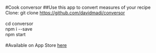 #Cook conversor
##Use this app to convert measures of your recipe
<br/>
Clone:
git clone https://github.com/davidmadi/conversor
<br/>
<br/>
cd conversor
<br/>
npm i --save
<br/>
npm start
<br/>
<br/>
#Available on App Store [here](https://itunes.apple.com/br/app/cook-conversor/id1455732256?l=en#?platform=iphone)

